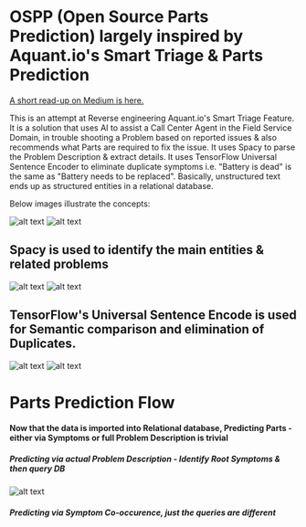 # OSPP (Open Source Parts Prediction) largely inspired by Aquant.io's Smart Triage & Parts Prediction
[A short read-up on Medium is here.](https://medium.com/@navraj28/parts-prediction-given-the-problem-description-6767c3d7e8ed) 

This is an attempt at Reverse engineering Aquant.io's Smart Triage Feature. It is a solution that uses AI to assist a Call Center Agent in the Field Service Domain, in trouble shooting a Problem based on reported issues & also recommends what Parts are required to fix the issue. It uses Spacy to parse the Problem Description & extract details. It uses TensorFlow Universal Sentence Encoder to eliminate duplicate symptoms i.e. "Battery is dead" is the same as "Battery needs to be replaced". Basically, unstructured text ends up as structured entities in a relational database.

Below images illustrate the concepts:

![alt text](https://github.com/navraj28/aquant/blob/master/Aquant1.png)
![alt text](https://github.com/navraj28/aquant/blob/master/Aquant2.png)
## Spacy is used to identify the main entities & related problems
![alt text](https://github.com/navraj28/aquant/blob/master/spacy.jpg)
![alt text](https://github.com/navraj28/aquant/blob/master/Aquant3.png)
## TensorFlow's Universal Sentence Encode is used for Semantic comparison and elimination of Duplicates.
![alt text](https://github.com/navraj28/aquant/blob/master/Aquant4.png)
![alt text](https://github.com/navraj28/aquant/blob/master/Aquant5.png)

# Parts Prediction Flow
#### Now that the data is imported into Relational database, Predicting Parts - either via Symptoms or full Problem Description is trivial
##### Predicting via actual Problem Description - Identify Root Symptoms & then query DB
![alt text](https://github.com/navraj28/aquant/blob/master/PredictionFlow1.png)
##### Predicting via Symptom Co-occurence, just the queries are different
